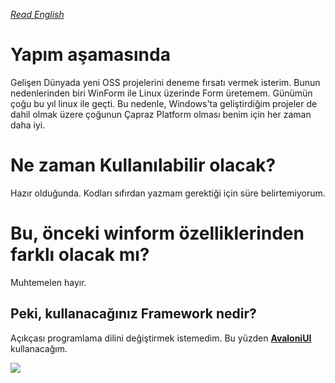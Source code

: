 ﻿[_Read English_](https://github.com/herrwinfried/EasierWsaInstallerGui/blob/alpha/README.md)

# Yapım aşamasında

Gelişen Dünyada yeni OSS projelerini deneme fırsatı vermek isterim. Bunun nedenlerinden biri WinForm ile Linux üzerinde Form üretemem. Günümün çoğu bu yıl linux ile geçti. Bu nedenle, Windows'ta geliştirdiğim projeler de dahil olmak üzere çoğunun Çapraz Platform olması benim için her zaman daha iyi.

# Ne zaman Kullanılabilir olacak?

Hazır olduğunda. Kodları sıfırdan yazmam gerektiği için süre belirtemiyorum.

# Bu, önceki winform özelliklerinden farklı olacak mı?

Muhtemelen hayır.

## Peki, kullanacağınız Framework nedir?

Açıkçası programlama dilini değiştirmek istemedim. Bu yüzden **[AvaloniUI](https://avaloniaui.net)** kullanacağım.


![](https://raw.githubusercontent.com/herrwinfried/EasierWsaInstallerGui/alpha/image/imagetr.png)